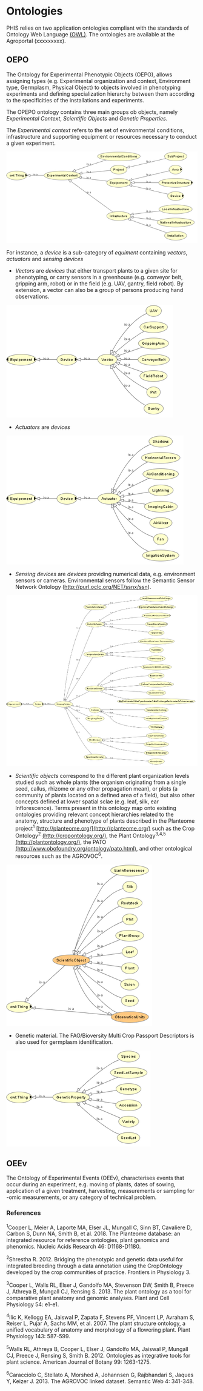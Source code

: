 # Ontologies

PHIS relies on two application ontologies compliant with the standards of Ontology Web Language [(OWL)](https://www.w3.org/OWL/). The ontologies are available at the Agroportal (xxxxxxxxx).

## OEPO

The Ontology for Experimental Phenotypic Objects (OEPO), allows assigning types (e.g. Experimental organization and context, Environment type, Germplasm, Physical Object) to objects involved in phenotyping experiments and defining specialization hierarchy between them according to the specificities of the installations and experiments.

The OPEPO ontology contains three main groups ob objects, namely *Experimental Context*, *Scientific Objects* and *Genetic Properties*. 

The *Experimental context* refers to the set of environmental conditions, infrastructure and supporting equipment or resources necessary to conduct a given experiment.

![oepo_expcont](img/oepo_expcont.png)

For instance, a *device* is a sub-category of *equiment* containing *vectors*, *actuators* and *sensing devices*

- *Vectors* are *devices* that either transport plants to a given site for phenotyping, or carry sensors in a greenhouse (e.g. conveyor belt, gripping arm, robot) or in the field (e.g. UAV, gantry, field robot).
By extension, a vector can also be a group of persons producing hand observations.

![oepo_vector](img/oepo_vector.png)

- *Actuators* are *devices* 

![oepo_actuator](img/oepo_actuator.png)

- *Sensing devices* are *devices* providing numerical data, e.g. environment sensors or cameras. Environmental sensors follow the Semantic Sensor Network Ontology (http://purl.oclc.org/NET/ssnx/ssn).

![oepo_sensor](img/oepo_sensor.png)

- *Scientific objects* correspond to the different plant organization levels studied such as whole plants (the organism originating from a single seed, callus, rhizome or any other propagation mean), or plots (a community of plants located on a defined area of a field), but also other concepts defined at lower spatial sclae (e.g. leaf, silk, ear Inflorescence). Terms present in this ontology map onto existing ontologies providing relevant concept hierarchies related to the anatomy, structure and phenotype of plants described in the Planteome project<sup>1</sup> [http://planteome.org/](http://planteome.org/) such as the Crop Ontology<sup>2</sup> [(http://cropontology.org/)](http://cropontology.org/), the Plant Ontology<sup>3,4,5</sup> [(http://plantontology.org/)](http://plantontology.org/), the PATO [(http://www.obofoundry.org/ontology/pato.html)](http://www.obofoundry.org/ontology/pato.html), and other ontological resources such as the AGROVOC<sup>6</sup>.

![oepo_scobject](img/oepo_scientificobject.png)

- Genetic material. The FAO/Bioversity Multi Crop Passport Descriptors is also used for germplasm identification.

![oepo_germplasm](img/oepo_germplasm.png)



## OEEv

The Ontology of Experimental Events (OEEv), characterises events that occur during an experiment, e.g. moving of plants, dates of sowing, application of a given treatment, harvesting, measurements or sampling for -omic measurements, or any category of technical problem.


### References

<sup>1</sup>Cooper L, Meier A, Laporte MA, Elser JL, Mungall C, Sinn BT, Cavaliere D, Carbon S, Dunn NA, Smith B, et al. 2018. The Planteome database: an integrated resource for reference ontologies, plant genomics and phenomics. Nucleic Acids Research 46: D1168-D1180.

<sup>2</sup>Shrestha R. 2012. Bridging the phenotypic and genetic data useful for integrated breeding through a data annotation using the CropOntology developed by the crop communities of practice. Frontiers in Physiology 3.

<sup>3</sup>Cooper L, Walls RL, Elser J, Gandolfo MA, Stevenson DW, Smith B, Preece J, Athreya B, Mungall CJ, Rensing S. 2013. The plant ontology as a tool for comparative plant anatomy and genomic analyses. Plant and Cell Physiology 54: e1-e1.

<sup>4</sup>Ilic K, Kellogg EA, Jaiswal P, Zapata F, Stevens PF, Vincent LP, Avraham S, Reiser L, Pujar A, Sachs MM, et al. 2007. The plant structure ontology, a unified vocabulary of anatomy and morphology of a flowering plant. Plant Physiology 143: 587-599.

<sup>5</sup>Walls RL, Athreya B, Cooper L, Elser J, Gandolfo MA, Jaiswal P, Mungall CJ, Preece J, Rensing S, Smith B. 2012. Ontologies as 
integrative tools for plant science. American Journal of Botany 99: 1263-1275.

<sup>6</sup>Caracciolo C, Stellato A, Morshed A, Johannsen G, Rajbhandari S, Jaques Y, Keizer J. 2013. The AGROVOC linked dataset. Semantic Web 4: 341-348.